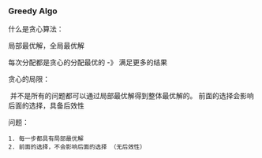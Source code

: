 ### Greedy Algo



什么是贪心算法：

局部最优解，全局最优解

每次分配都是贪心的分配最优的 -》 满足更多的结果

贪心的局限：

​	并不是所有的问题都可以通过局部最优解得到整体最优解的。 前面的选择会影响后面的选择，具备后效性



问题：

	1. 每一步都具有局部最优解
 	2. 前面的选择，不会影响后面的选择 （无后效性）


















